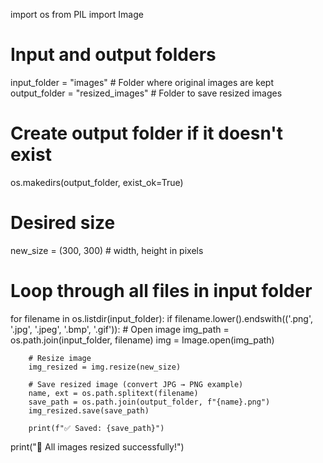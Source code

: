 import os
from PIL import Image

# Input and output folders
input_folder = "images"          # Folder where original images are kept
output_folder = "resized_images" # Folder to save resized images

# Create output folder if it doesn't exist
os.makedirs(output_folder, exist_ok=True)

# Desired size
new_size = (300, 300)   # width, height in pixels

# Loop through all files in input folder
for filename in os.listdir(input_folder):
    if filename.lower().endswith(('.png', '.jpg', '.jpeg', '.bmp', '.gif')):
        # Open image
        img_path = os.path.join(input_folder, filename)
        img = Image.open(img_path)

        # Resize image
        img_resized = img.resize(new_size)

        # Save resized image (convert JPG → PNG example)
        name, ext = os.path.splitext(filename)
        save_path = os.path.join(output_folder, f"{name}.png")
        img_resized.save(save_path)

        print(f"✅ Saved: {save_path}")

print("🎉 All images resized successfully!")
